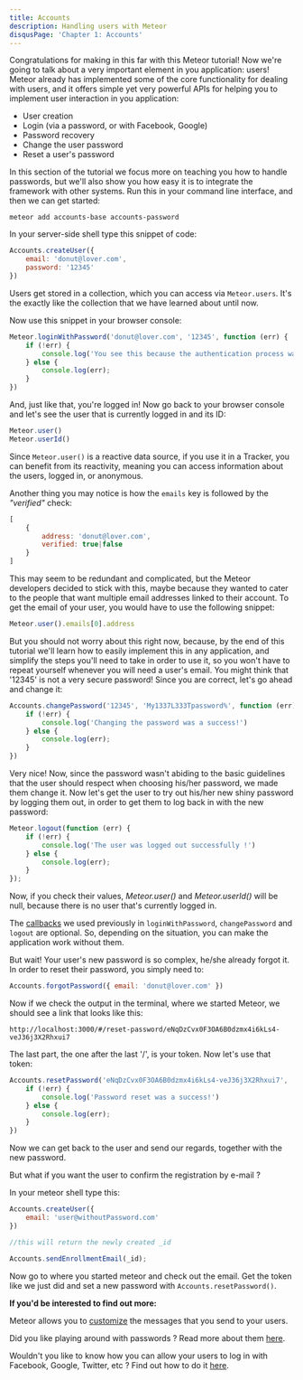 ```yaml
---
title: Accounts
description: Handling users with Meteor
disqusPage: 'Chapter 1: Accounts'
---
```


Congratulations for making in this far with this Meteor tutorial! Now we're going to talk about a very important element in you application: users!
Meteor already has implemented some of the core functionality for dealing with users, and it offers simple yet very powerful APIs for helping you to implement user interaction in you application:

- User creation
- Login (via a password, or with Facebook, Google)
- Password recovery
- Change the user password
- Reset a user's password

In this section of the tutorial we focus more on teaching you how to handle passwords, but we'll also show you how easy it is to integrate the framework with other systems.
Run this in your command line interface, and then we can get started:
```
meteor add accounts-base accounts-password
```

In your server-side shell type this snippet of code:

```js
Accounts.createUser({
    email: 'donut@lover.com', 
    password: '12345'
})
```

Users get stored in a collection, which you can access via `Meteor.users`. 
It's the exactly like the collection that we have learned about until now.

Now use this snippet in your browser console:

```js
Meteor.loginWithPassword('donut@lover.com', '12345', function (err) {
    if (!err) {
        console.log('You see this because the authentication process was a success')
    } else {
        console.log(err);
    }
})
```

And, just like that, you're logged in!
Now go back to your browser console and let's see the user that is currently logged in and its ID:
```js
Meteor.user()
Meteor.userId()
```

Since `Meteor.user()` is a reactive data source, if you use it in a Tracker, you can benefit from its reactivity,
meaning you can access information about the users, logged in, or anonymous.

Another thing you may notice is how the `emails` key is followed by the *"verified"* check:
```js
[
    {
        address: 'donut@lover.com',
        verified: true|false
    }
]
```

This may seem to be redundant and complicated, but the Meteor developers decided to stick with this, maybe because they wanted to cater to the people
that want multiple email addresses linked to their account. To get the email of your user, you would have to use the following snippet:
```js
Meteor.user().emails[0].address
```

But you should not worry about this right now, because, by the end of this tutorial we'll learn how to easily implement this in any application, 
and simplify the steps you'll need to take in order to use it, so you won't have to repeat yourself whenever you will need a user's email.
You might think that '12345' is not a very secure password! Since you are correct, let's go ahead and change it:

```js
Accounts.changePassword('12345', 'My1337L333Tpassword%', function (err) {
    if (!err) {
        console.log('Changing the password was a success!')
    } else {
        console.log(err);
    }
})
```

Very nice! Now, since the password wasn't abiding to the basic guidelines that the user should respect when choosing his/her password, we made them change it.
 Now let's get the user to try out his/her new shiny password by logging them out, in order to get them to log back in with the new password:

```js
Meteor.logout(function (err) {
    if (!err) {
        console.log('The user was logged out successfully !')
    } else {
        console.log(err);
    }
});
```
Now, if you check their values, *Meteor.user()* and *Meteor.userId()* will be null, because there is no user that's currently logged in.

The [callbacks](https://developer.mozilla.org/en-US/docs/Glossary/Callback_function) we used previously in `loginWithPassword`, 
`changePassword` and `logout` are optional. So, depending on the situation, you can make the application work without them.

But wait! Your user's new password is so complex, he/she already forgot it.
In order to reset their password, you simply need to:
```js
Accounts.forgotPassword({ email: 'donut@lover.com' })
```

Now if we check the output in the terminal, where we started Meteor, we should see a link that looks like this:
```
http://localhost:3000/#/reset-password/eNqDzCvx0F3OA6B0dzmx4i6kLs4-veJ36j3X2Rhxui7
```

The last part, the one after the last '/', is your token.
Now let's use that token:

```js
Accounts.resetPassword('eNqDzCvx0F3OA6B0dzmx4i6kLs4-veJ36j3X2Rhxui7', 'NewPassword123', function (err) {
    if (!err) {
        console.log('Password reset was a success!')
    } else {
        console.log(err);
    }
})
```
Now we can get back to the user and send our regards, together with the new password.

But what if you want the user to confirm the registration by e-mail ?

In your meteor shell type this:
```js
Accounts.createUser({
    email: 'user@withoutPassword.com'
})

//this will return the newly created _id

Accounts.sendEnrollmentEmail(_id);
```

Now go to where you started meteor and check out the email.
Get the token like we just did and set a new password with `Accounts.resetPassword()`.

**If you'd be interested to find out more:**

Meteor allows you to [customize](http://docs.meteor.com/api/passwords.html#Accounts-emailTemplates) the messages that you send to your users.

Did you like playing around with passwords ? Read more about them [here](http://docs.meteor.com/api/passwords.html).

Wouldn't you like to know how you can allow your users to log in with Facebook, Google, Twitter, etc ? 
Find out how to do it [here](https://guide.meteor.com/accounts.html#supported-login-services).
